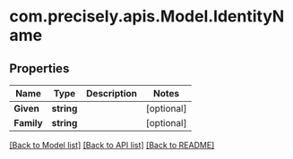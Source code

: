 # com.precisely.apis.Model.IdentityName
## Properties

Name | Type | Description | Notes
------------ | ------------- | ------------- | -------------
**Given** | **string** |  | [optional] 
**Family** | **string** |  | [optional] 

[[Back to Model list]](../README.md#documentation-for-models) [[Back to API list]](../README.md#documentation-for-api-endpoints) [[Back to README]](../README.md)

